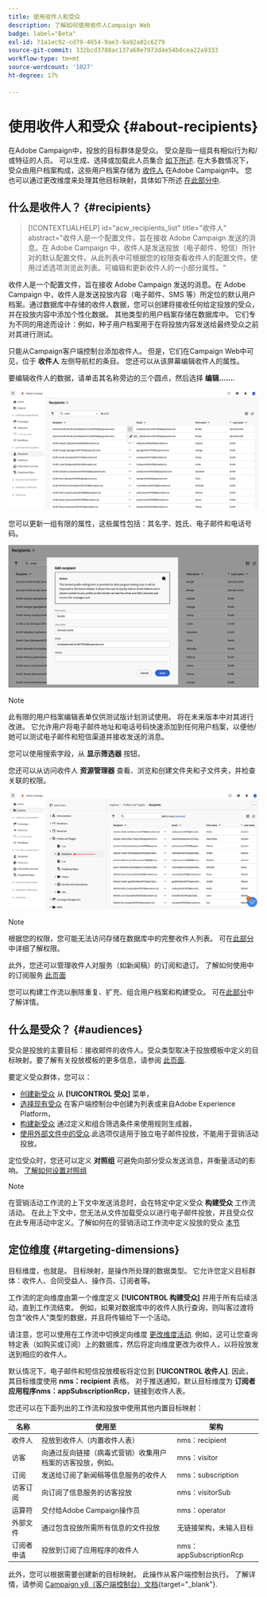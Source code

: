 ```yaml
---
title: 使用收件人和受众
description: 了解如何使用收件人Campaign Web
badge: label="Beta"
exl-id: 71a1ec92-cd79-4654-9ae3-9a92a01c6279
source-git-commit: 332bcd3788ac137a60e7973d4e54b8cea22a9333
workflow-type: tm+mt
source-wordcount: '1027'
ht-degree: 17%

---
```


# 使用收件人和受众 {#about-recipients}

在Adobe Campaign中，投放的目标群体是受众。 受众是指一组具有相似行为和/或特征的人员。 可以生成、选择或加载此人员集合 [如下所述](#audiences). 在大多数情况下，受众由用户档案构成，这些用户档案存储为 [收件人](#recipients) 在Adobe Campaign中。 您也可以通过更改维度来处理其他目标映射，具体如下所述 [在此部分中](#targeting-dimensions).

## 什么是收件人？ {#recipients}

>[!CONTEXTUALHELP]
>id="acw_recipients_list"
>title="收件人"
>abstract="收件人是一个配置文件，旨在接收 Adobe Campaign 发送的消息。在 Adobe Campaign 中，收件人是发送投放（电子邮件、短信）所针对的默认配置文件。从此列表中可根据您的权限查看收件人的配置文件。使用过滤选项浏览此列表。可编辑和更新收件人的一小部分属性。"

收件人是一个配置文件，旨在接收 Adobe Campaign 发送的消息。在 Adobe　Campaign 中，收件人是发送投放内容（电子邮件、SMS 等）所定位的默认用户档案。通过数据库中存储的收件人数据，您可以创建将接收任何给定投放的受众，并在投放内容中添加个性化数据。 其他类型的用户档案存储在数据库中。 它们专为不同的用途而设计：例如，种子用户档案用于在将投放内容发送给最终受众之前对其进行测试。

只能从Campaign客户端控制台添加收件人。 但是，它们在Campaign Web中可见，位于 **收件人** 左侧导航栏的条目。 您还可以从该屏幕编辑收件人的属性。

要编辑收件人的数据，请单击其名称旁边的三个圆点，然后选择 **编辑……**.

![编辑收件人配置文件](assets/recipient-edit.png)

您可以更新一组有限的属性，这些属性包括：其名字、姓氏、电子邮件和电话号码。

![更新收件人配置文件](assets/recipient-update.png)

>[!NOTE]
>
>此有限的用户档案编辑表单仅供测试版计划测试使用。 将在未来版本中对其进行改进。 它允许用户将电子邮件地址和电话号码快速添加到任何用户档案，以便他/她可以测试电子邮件和短信渠道并接收发送的消息。

您可以使用搜索字段，从 **显示筛选器** 按钮。

您还可以从访问收件人 **资源管理器** 查看、浏览和创建文件夹和子文件夹，并检查关联的权限。

![资源管理器视图中的收件人列表](assets/recipients-from-explorer.png)

>[!NOTE]
>
>根据您的权限，您可能无法访问存储在数据库中的完整收件人列表。 可在[此部分](../get-started/permissions.md)中详细了解权限。

此外，您还可以管理收件人对服务（如新闻稿）的订阅和退订。 了解如何使用中的订阅服务 [此页面](manage-services.md)

您可以构建工作流以删除重复、扩充、组合用户档案和构建受众。 可在[此部分](../workflows/gs-workflows.md)中了解详情。

## 什么是受众？ {#audiences}

受众是投放的主要目标：接收邮件的收件人。受众类型取决于投放模板中定义的目标映射。要了解有关投放模板的更多信息，请参阅 [此页面](../msg/delivery-template.md).

要定义受众群体，您可以：

* [创建新受众](create-audience.md) 从 **[!UICONTROL 受众]** 菜单，
* [选择现有受众](add-audience.md) 在客户端控制台中创建为列表或来自Adobe Experience Platform，
* [构建新受众](segment-builder.md) 通过定义和组合筛选条件来使用规则生成器，
* [使用外部文件中的受众](file-audience.md).此选项仅适用于独立电子邮件投放，不能用于营销活动投放。

定位受众时，您还可以定义 **对照组** 可避免向部分受众发送消息，并衡量活动的影响。 [了解如何设置对照组](control-group.md)

>[!NOTE]
>
>在营销活动工作流的上下文中发送消息时，会在特定中定义受众 **构建受众** 工作流活动。 在此上下文中，您无法从文件加载受众以进行电子邮件投放，并且受众仅在此专用活动中定义。了解如何在的营销活动工作流中定义投放的受众 [本节](../workflows/activities/build-audience.md)

## 定位维度 {#targeting-dimensions}

目标维度，也就是。 目标映射，是操作所处理的数据类型。 它允许您定义目标群体：收件人、合同受益人、操作员、订阅者等。

工作流的定向维度由第一个维度定义 **[!UICONTROL 构建受众]** 并用于所有后续活动，直到工作流结束。 例如，如果对数据库中的收件人执行查询，则叫客过渡将包含“收件人”类型的数据，并且将传输给下一个活动。

请注意，您可以使用在工作流中切换定向维度 [更改维度活动](../workflows/activities/change-dimension.md). 例如，这可让您查询特定表（如购买或订阅）上的数据库，然后将定向维度更改为收件人，以将投放发送到相应的收件人。

默认情况下，电子邮件和短信投放模板将定位到 **[!UICONTROL 收件人]**. 因此，其目标维度使用 **nms：recipient** 表格。 对于推送通知，默认目标维度为 **订阅者应用程序nms：appSubscriptionRcp**，链接到收件人表。

您还可以在下面列出的工作流和投放中使用其他内置目标映射：

| 名称 | 使用至 | 架构 |
|---|---|---|
| 收件人 | 投放到收件人（内置收件人表） | nms：recipient |
| 访客 | 向通过反向链接（病毒式营销）收集用户档案的访客投放，例如。 | mns：visitor |
| 订阅 | 发送给订阅了新闻稿等信息服务的收件人 | nms：subscription |
| 访客订阅 | 向订阅了信息服务的访客投放 | nms：visitorSub |
| 运算符 | 交付给Adobe Campaign操作员 | nms：operator |
| 外部文件 | 通过包含投放所需所有信息的文件投放 | 无链接架构，未输入目标 |
| 订阅者申请 | 投放到订阅了应用程序的收件人 | nms：appSubscriptionRcp |

此外，您可以根据需要创建新的目标映射。 此操作从客户端控制台执行。 了解详情，请参阅 [Campaign v8（客户端控制台）文档](https://experienceleague.adobe.com/docs/campaign/campaign-v8/audience/add-profiles/target-mappings.html#new-mapping){target="_blank"}.
